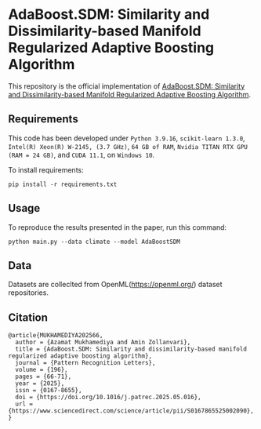 # AdaBoost.SDM: Similarity and Dissimilarity-based Manifold Regularized Adaptive Boosting Algorithm

This repository is the official implementation of [AdaBoost.SDM: Similarity and Dissimilarity-based Manifold Regularized Adaptive Boosting Algorithm](https://doi.org/10.1016/j.patrec.2025.05.016).

## Requirements

This code has been developed under `Python 3.9.16`, `scikit-learn 1.3.0`, `Intel(R) Xeon(R) W-2145, (3.7 GHz)`, `64 GB of RAM`, `Nvidia TITAN RTX GPU (RAM = 24 GB)`, and `CUDA 11.1`, on `Windows 10`.

To install requirements:

```setup
pip install -r requirements.txt
```

## Usage

To reproduce the results presented in the paper, run this command:

```
python main.py --data climate --model AdaBoostSDM
```

## Data

Datasets are colleclted from OpenML(https://openml.org/) dataset repositories.

## Citation

```
@article{MUKHAMEDIYA202566,
  author = {Azamat Mukhamediya and Amin Zollanvari},
  title = {AdaBoost.SDM: Similarity and dissimilarity-based manifold regularized adaptive boosting algorithm},
  journal = {Pattern Recognition Letters},
  volume = {196},
  pages = {66-71},
  year = {2025},
  issn = {0167-8655},
  doi = {https://doi.org/10.1016/j.patrec.2025.05.016},
  url = {https://www.sciencedirect.com/science/article/pii/S0167865525002090},
}
```
